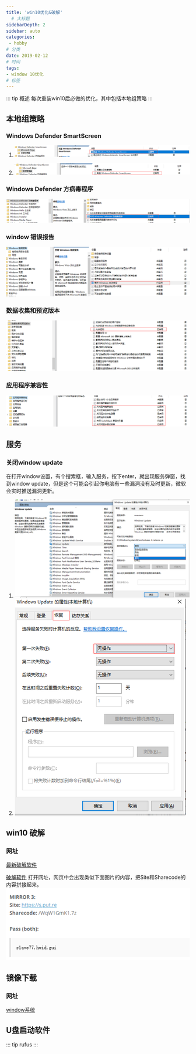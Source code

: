 ```yaml
---
title: 'win10优化&破解'
  # 大标题
sidebarDepth: 2
sidebar: auto
categories:
 - hobby
# 分类
date: 2019-02-12
# 时间
tags:
- window 10优化
# 标签
---
```


::: tip 概述
每次重装win10后必做的优化，其中包括本地组策略
:::

## 本地组策略

### Windows Defender SmartScreen
1. ![](../../.vuepress/public/zc1.png)

2. ![](../../.vuepress/public/zc2.png)

### Windows Defender 方病毒程序
![](../../.vuepress/public/zc3.png)

### window 错误报告
![](../../.vuepress/public/zc4.png)

### 数据收集和预览版本
![](../../.vuepress/public/zc5.png)

### 应用程序兼容性
![](../../.vuepress/public/zc6.png)

## 服务

### 关闭window update
在打开window设置，有个搜索框，输入服务，按下enter，就出现服务弹窗，找到window update，但是这个可能会引起你电脑有一些漏洞没有及时更新，微软会实时推送漏洞更新。
1. ![](../../.vuepress/public/fuwu1.png)
2. ![](../../.vuepress/public/fuwu2.png)

## win10 破解

### 网址
[最新破解软件](https://github.com/qqj147258/HWIDGen/blob/master/README.md)

[破解软件](https://www.nsaneforums.com/topic/312871-windows-10-digital-license-hwid-kms38%E2%84%A2-generation/)
打开网址，网页中会出现类似下面图片的内容，把Site和Sharecode的内容拼接起来。
![](../../.vuepress/public/crack.png)


## 镜像下载

### 网址
[window系统](https://msdn.itellyou.cn/)

## U盘启动软件
::: tip
rufus
:::
